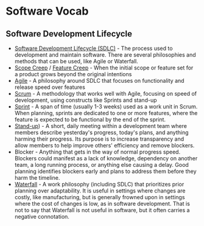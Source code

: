 # Software Vocab

## Software Development Lifecycle
* [Software Development Lifecycle (SDLC)](https://en.wikipedia.org/wiki/Systems_development_life_cycle) - The process used to development and maintain software. There are several philosophies and methods that can be used, like Agile or Waterfall.
* [Scope Creep](https://en.wikipedia.org/wiki/Scope_creep) / [Feature Creep](https://en.wikipedia.org/wiki/Feature_creep) - When the initial scope or feature set for a product grows beyond the original intentions
* [Agile](https://en.wikipedia.org/wiki/Agile_software_development) - A philosophy around SDLC that focuses on functionality and release speed over features
* [Scrum](https://en.wikipedia.org/wiki/Scrum_(software_development)) - A methodology that works well with Agile, focusing on speed of development, using constructs like Sprints and stand-up
* [Sprint](https://en.wikipedia.org/wiki/Sprint_(software_development)) - A span of time (usually 1-3 weeks) used as a work unit in Scrum. When planning, sprints are dedicated to one or more features, where the feature is expected to be functional by the end of the sprint.
* [Stand-up](https://en.wikipedia.org/wiki/Stand-up_meeting)) - A short, daily meeting within a development team where members describe yesterday's progress, today's plans, and anything harming their progress. Its purpose is to increase transparency and allow members to help improve others' efficiency and remove blockers.
* Blocker - Anything that gets in the way of normal progress speed. Blockers could manifest as a lack of knowledge, dependency on another team, a long running process, or anything else causing a delay. Good planning identifies blockers early and plans to address them before they harm the timeline.
* [Waterfall](https://en.wikipedia.org/wiki/Waterfall_model) - A work philosophy (including SDLC) that prioritizes prior planning over adaptability. It is useful in settings where changes are costly, like manufacturing, but is generally frowned upon in settings where the cost of changes is low, as in software development. That is not to say that Waterfall is not useful in software, but it often carries a negative connotation.
